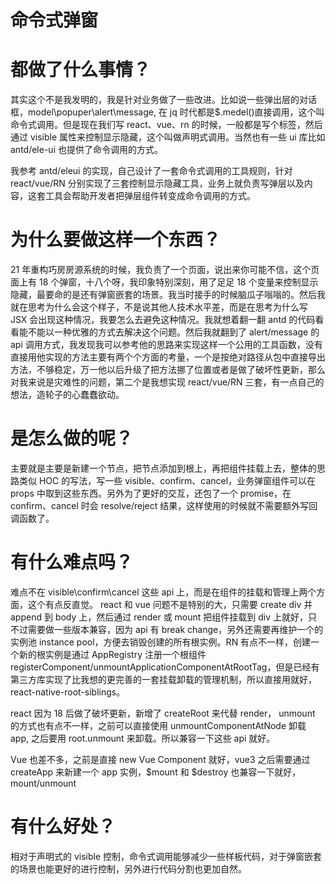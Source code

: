 # 命令式弹窗

# 都做了什么事情？

其实这个不是我发明的，我是针对业务做了一些改进。比如说一些弹出层的对话框，model\popuper\alert\message, 在 jq 时代都是$.medel()直接调用，这个叫命令式调用。但是现在我们写 react、vue、rn 的时候，一般都是写个标签，然后通过 visible 属性来控制显示隐藏，这个叫做声明式调用。当然也有一些 ui 库比如 antd/ele-ui 也提供了命令调用的方式。

我参考 antd/eleui 的实现，自己设计了一套命令式调用的工具规则，针对 react/vue/RN 分别实现了三套控制显示隐藏工具，业务上就负责写弹层以及内容，这套工具会帮助开发者把弹层组件转变成命令调用的方式。

# 为什么要做这样一个东西？

21 年重构巧房房源系统的时候，我负责了一个页面，说出来你可能不信，这个页面上有 18 个弹窗，十八个呀，我印象特别深刻，用了足足 18 个变量来控制显示隐藏，最要命的是还有弹窗嵌套的场景。我当时接手的时候脑瓜子嗡嗡的。然后我就在思考为什么会这个样子，不是说其他人技术水平差，而是在思考为什么写 JSX 会出现这种情况，我要怎么去避免这种情况。我就想着翻一翻 antd 的代码看看能不能以一种优雅的方式去解决这个问题。然后我就翻到了 alert/message 的 api 调用方式，我发现我可以参考他的思路来实现这样一个公用的工具函数，没有直接用他实现的方法主要有两个个方面的考量，一个是按绝对路径从包中直接导出方法，不够稳定，万一他以后升级了把方法挪了位置或者是做了破坏性更新，那么对我来说是灾难性的问题，第二个是我想实现 react/vue/RN 三套，有一点自己的想法，造轮子的心蠢蠢欲动。

# 是怎么做的呢？

主要就是主要是新建一个节点，把节点添加到根上，再把组件挂载上去，整体的思路类似 HOC 的写法，写一些 visible、confirm、cancel，业务弹窗组件可以在 props 中取到这些东西。另外为了更好的交互，还包了一个 promise，在 confirm、cancel 时会 resolve/reject 结果，这样使用的时候就不需要额外写回调函数了。

# 有什么难点吗？

难点不在 visible\confirm\cancel 这些 api 上，而是在组件的挂载和管理上两个方面，这个有点反直觉。
react 和 vue 问题不是特别的大，只需要 create div 并 append 到 body 上，然后通过 render 或 mount 把组件挂载到 div 上就好，只不过需要做一些版本兼容，因为 api 有 break change，另外还需要再维护一个的实例池 instance pool，方便去销毁创建的所有根实例。RN 有点不一样，创建一个新的根实例是通过 AppRegistry 注册一个根组件 registerComponent/unmountApplicationComponentAtRootTag，但是已经有第三方库实现了比我想的更完善的一套挂载卸载的管理机制，所以直接用就好，react-native-root-siblings。

react 因为 18 后做了破坏更新，新增了 createRoot 来代替 render， unmount 的方式也有点不一样，之前可以直接使用 unmountComponentAtNode 卸载 app, 之后要用 root.unmount 来卸载。所以兼容一下这些 api 就好。

Vue 也差不多，之前是直接 new Vue Component 就好，vue3 之后需要通过 createApp 来新建一个 app 实例，$mount 和 $destroy 也兼容一下就好，mount/unmount

# 有什么好处？

相对于声明式的 visible 控制，命令式调用能够减少一些样板代码，对于弹窗嵌套的场景也能更好的进行控制，另外进行代码分割也更加自然。
